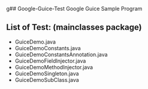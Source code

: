 g## Google-Guice-Test
Google Guice Sample Program

## List of Test: (mainclasses package)
* GuiceDemo.java
* GuiceDemoConstants.java
* GuiceDemoConstantsAnnotation.java
* GuiceDemoFieldInjector.java
* GuiceDemoMethodInjector.java
* GuiceDemoSingleton.java
* GuiceDemoSubClass.java
